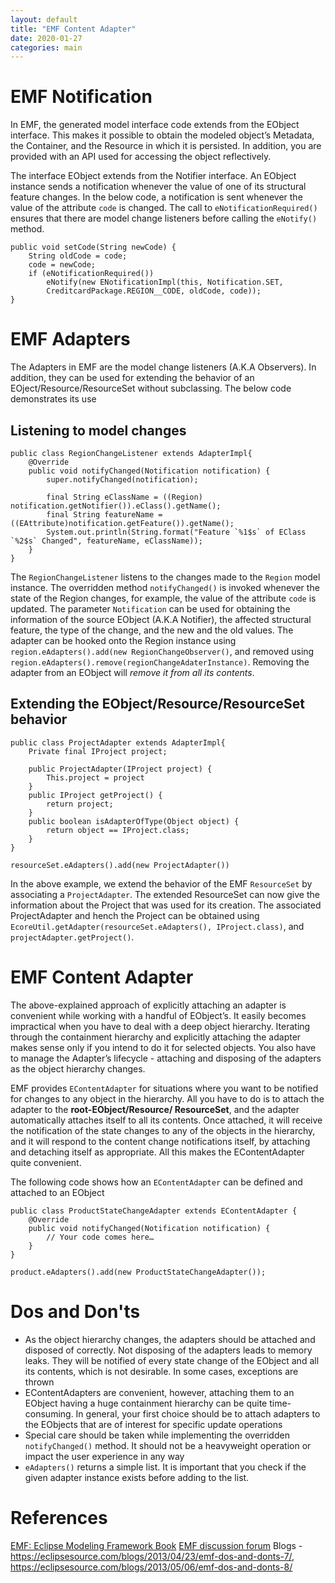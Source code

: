 ```yaml
---
layout: default
title: "EMF Content Adapter"
date: 2020-01-27
categories: main
---
```


# EMF Notification

In EMF, the generated model interface code extends from the EObject interface. This makes it possible to obtain the modeled object’s Metadata, the Container, and the Resource in which it is persisted. In addition, you are provided with an API used for accessing the object reflectively.

The interface EObject extends from the Notifier interface. An EObject instance sends a notification whenever the value of one of its structural feature changes. In the below code, a notification is sent whenever the value of the attribute `code` is changed. The call to `eNotificationRequired()` ensures that there are model change listeners before calling the `eNotify()` method.

```
public void setCode(String newCode) {
	String oldCode = code;
	code = newCode;
	if (eNotificationRequired())
		eNotify(new ENotificationImpl(this, Notification.SET,
		CreditcardPackage.REGION__CODE, oldCode, code));
}
```

# EMF Adapters

The Adapters in EMF are the model change listeners (A.K.A Observers). In addition, they can be used for extending the behavior of an EOject/Resource/ResourceSet without subclassing. The below code demonstrates its use

## Listening to model changes

```
public class RegionChangeListener extends AdapterImpl{
	@Override
	public void notifyChanged(Notification notification) {
		super.notifyChanged(notification);

		final String eClassName = ((Region) notification.getNotifier()).eClass().getName();
		final String featureName = ((EAttribute)notification.getFeature()).getName();
		System.out.println(String.format("Feature `%1$s` of EClass `%2$s` Changed", featureName, eClassName));
	}
}
```

The `RegionChangeListener` listens to the changes made to the `Region` model instance. The overridden method `notifyChanged()` is invoked whenever the state of the Region changes, for example, the value of the attribute `code` is updated. The parameter `Notification` can be used for obtaining the information of the source EObject (A.K.A Notifier), the affected structural feature, the type of the change, and the new and the old values. The adapter can be hooked onto the Region instance using `region.eAdapters().add(new RegionChangeObserver()`, and removed using `region.eAdapters().remove(regionChangeAdaterInstance)`. Removing the adapter from an EObject will _remove it from all its contents_.

## Extending the EObject/Resource/ResourceSet behavior

```
public class ProjectAdapter extends AdapterImpl{
	Private final IProject project;

	public ProjectAdapter(IProject project) {
		This.project = project
	}
	public IProject getProject() {
		return project;
	}
	public boolean isAdapterOfType(Object object) {
		return object == IProject.class;
	}
}
```

```
resourceSet.eAdapters().add(new ProjectAdapter())
```

In the above example, we extend the behavior of the EMF `ResourceSet` by associating a `ProjectAdapter`. The extended ResourceSet can now give the information about the Project that was used for its creation. The associated ProjectAdapter and hench the Project can be obtained using `EcoreUtil.getAdapter(resourceSet.eAdapters(), IProject.class)`, and `projectAdapter.getProject()`.

# EMF Content Adapter

The above-explained approach of explicitly attaching an adapter is convenient while working with a handful of EObject’s. It easily becomes impractical when you have to deal with a deep object hierarchy. Iterating through the containment hierarchy and explicitly attaching the adapter makes sense only if you intend to do it for selected objects. You also have to manage the Adapter’s lifecycle - attaching and disposing of the adapters as the object hierarchy changes.

EMF provides `EContentAdapter` for situations where you want to be notified for changes to any object in the hierarchy. All you have to do is to attach the adapter to the **root-EObject/Resource/ ResourceSet**, and the adapter automatically attaches itself to all its contents. Once attached, it will receive the notification of the state changes to any of the objects in the hierarchy, and it will respond to the content change notifications itself, by attaching and detaching itself as appropriate. All this makes the EContentAdapter quite convenient.

The following code shows how an `EContentAdapter` can be defined and attached to an EObject

```
public class ProductStateChangeAdapter extends EContentAdapter {
	@Override
	public void notifyChanged(Notification notification) {
		// Your code comes here…
	}
}
```

```
product.eAdapters().add(new ProductStateChangeAdapter());
```

# Dos and Don'ts

- As the object hierarchy changes, the adapters should be attached and disposed of correctly. Not disposing of the adapters leads to memory leaks. They will be notified of every state change of the EObject and all its contents, which is not desirable. In some cases, exceptions are thrown
- EContentAdapters are convenient, however, attaching them to an EObject having a huge containment hierarchy can be quite time-consuming. In general, your first choice should be to attach adapters to the EObjects that are of interest for specific update operations
- Special care should be taken while implementing the overridden `notifyChanged()` method. It should not be a heavyweight operation or impact the user experience in any way
- `eAdapters()` returns a simple list. It is important that you check if the given adapter instance exists before adding to the list.

# References

[EMF: Eclipse Modeling Framework Book](https://www.amazon.com/EMF-Eclipse-Modeling-Framework-2nd/dp/0321331885)
[EMF discussion forum](https://www.eclipse.org/forums/index.php?t=thread&frm_id=108)
Blogs - https://eclipsesource.com/blogs/2013/04/23/emf-dos-and-donts-7/, https://eclipsesource.com/blogs/2013/05/06/emf-dos-and-donts-8/
